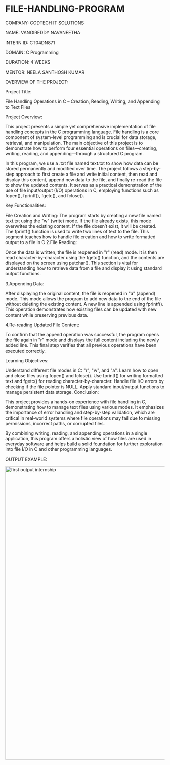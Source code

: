 # FILE-HANDLING-PROGRAM
COMPANY: CODTECH IT SOLUTIONS

NAME: VANGIREDDY NAVANEETHA

INTERN ID: CT04DN871

DOMAIN: C Programming

DURATION: 4 WEEKS

MENTOR: NEELA SANTHOSH KUMAR

OVERVIEW OF THE PROJECT:

Project Title:

File Handling Operations in C – Creation, Reading, Writing, and Appending to Text Files

Project Overview:

This project presents a simple yet comprehensive implementation of file handling concepts in the C programming language. File handling is a core component of system-level programming and is crucial for data storage, retrieval, and manipulation. The main objective of this project is to demonstrate how to perform four essential operations on files—creating, writing, reading, and appending—through a structured C program.

In this program, we use a .txt file named text.txt to show how data can be stored permanently and modified over time. The project follows a step-by-step approach to first create a file and write initial content, then read and display this content, append new data to the file, and finally re-read the file to show the updated contents. It serves as a practical demonstration of the use of file input/output (I/O) operations in C, employing functions such as fopen(), fprintf(), fgetc(), and fclose().

Key Functionalities:

File Creation and Writing:
The program starts by creating a new file named text.txt using the "w" (write) mode. If the file already exists, this mode overwrites the existing content. If the file doesn’t exist, it will be created. The fprintf() function is used to write two lines of text to the file. This segment teaches how to handle file creation and how to write formatted output to a file in C
2.File Reading:

Once the data is written, the file is reopened in "r" (read) mode. It is then read character-by-character using the fgetc() function, and the contents are displayed on the screen using putchar(). This section is vital for understanding how to retrieve data from a file and display it using standard output functions.

3.Appending Data:

After displaying the original content, the file is reopened in "a" (append) mode. This mode allows the program to add new data to the end of the file without deleting the existing content. A new line is appended using fprintf(). This operation demonstrates how existing files can be updated with new content while preserving previous data.

4.Re-reading Updated File Content:

To confirm that the append operation was successful, the program opens the file again in "r" mode and displays the full content including the newly added line. This final step verifies that all previous operations have been executed correctly.

Learning Objectives:

Understand different file modes in C: "r", "w", and "a".
Learn how to open and close files using fopen() and fclose().
Use fprintf() for writing formatted text and fgetc() for reading character-by-character.
Handle file I/O errors by checking if the file pointer is NULL.
Apply standard input/output functions to manage persistent data storage.
Conclusion:

This project provides a hands-on experience with file handling in C, demonstrating how to manage text files using various modes. It emphasizes the importance of error handling and step-by-step validation, which are critical in real-world systems where file operations may fail due to missing permissions, incorrect paths, or corrupted files.

By combining writing, reading, and appending operations in a single application, this program offers a holistic view of how files are used in everyday software and helps build a solid foundation for further exploration into file I/O in C and other programming languages.

OUTPUT EXAMPLE:

<img width="926" alt="first output internship" src="https://github.com/user-attachments/assets/7beb5b9a-4359-4907-bc6d-31088000ec1b" />
